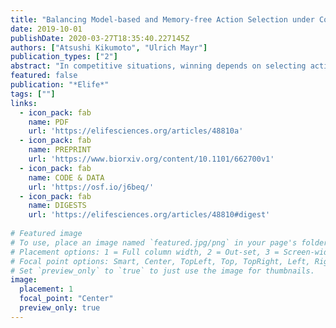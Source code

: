 ```yaml
---
title: "Balancing Model-based and Memory-free Action Selection under Competitive Pressure"
date: 2019-10-01
publishDate: 2020-03-27T18:35:40.227145Z
authors: ["Atsushi Kikumoto", "Ulrich Mayr"]
publication_types: ["2"]
abstract: "In competitive situations, winning depends on selecting actions that surprise the opponent. Such unpredictable action can be generated based on representations of the opponent's strategy and choice history (model-based counter-prediction) or by choosing actions in a memory-free, stochastic manner. Across five different experiments using a variant of a matching-pennies game with simulated and human opponents we found that people toggle between these two strategies, using model-based selection when recent wins signal the appropriateness of the current model, but reverting to stochastic selection following losses. Also, after wins, feedback-related, mid-frontal EEG activity reflected information about the opponent's global and local strategy, and predicted upcoming choices. After losses, this activity was nearly absent-indicating that the internal model is suppressed after negative feedback. We suggest that the mixed-strategy approach allows negotiating two conflicting goals: (1) exploiting the opponent's deviations from randomness while (2) remaining unpredictable for the opponent."
featured: false
publication: "*Elife*"
tags: [""]
links:
  - icon_pack: fab
    name: PDF
    url: 'https://elifesciences.org/articles/48810a'
  - icon_pack: fab
    name: PREPRINT
    url: 'https://www.biorxiv.org/content/10.1101/662700v1'
  - icon_pack: fab
    name: CODE & DATA
    url: 'https://osf.io/j6beq/'
  - icon_pack: fab
    name: DIGESTS
    url: 'https://elifesciences.org/articles/48810#digest'
    
# Featured image
# To use, place an image named `featured.jpg/png` in your page's folder.
# Placement options: 1 = Full column width, 2 = Out-set, 3 = Screen-width
# Focal point options: Smart, Center, TopLeft, Top, TopRight, Left, Right, BottomLeft, Bottom, BottomRight
# Set `preview_only` to `true` to just use the image for thumbnails.
image:
  placement: 1 
  focal_point: "Center"
  preview_only: true
---
```


